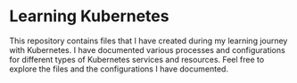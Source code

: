 # Learning Kubernetes

This repository contains files that I have created during my learning journey with Kubernetes. I have documented various processes and configurations for different types of Kubernetes services and resources.
Feel free to explore the files and the configurations I have documented.

